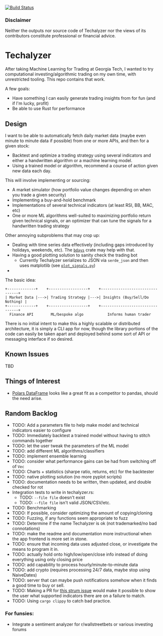 [![Build Status](https://travis-ci.com/dgunay/techalyzer.svg?token=p1Uesg1pZ93ks38dv7YH&branch=master)](https://travis-ci.com/dgunay/techalyzer)

### Disclaimer

Neither the outputs nor source code of Techalyzer nor the views of its contributors constitute
professional or financial advice.

# Techalyzer

After taking Machine Learning for Trading at Georgia Tech, I wanted to try
computational investing/algorithmic trading on my own time, with unrestricted 
tooling. This repo contains that work.

A few goals:

* Have something I can easily generate trading insights from for fun (and if I'm 
  lucky, profit)
* Be able to use Rust for performance

## Design

I want to be able to automatically fetch daily market data (maybe even minute to
minute data if possible) from one or more APIs, and then for a given stock:

* Backtest and optimize a trading strategy using several indicators and either a 
  handwritten algorithm or a machine learning model.
* Using a trained model or algorithm, recommend a course of action given new 
  data each day.

This will involve implementing or sourcing:

* A market simulator (how portfolio value changes depending on when you trade a
  given security)
* Implementing a buy-and-hold benchmark
* Implementations of several technical indicators (at least RSI, BB, MAC, etc)
* One or more ML algorithms well-suited to maximizing portfolio return given
  technical signals, or an optimizer that can tune the signals for a handwritten
  trading strategy

Other annoying subproblems that may crop up:
* Dealing with time series data effectively (including gaps introduced by holidays,
  weekends, etc). The [`bdays`][bdays] crate may help with that.
* Having a good plotting solution to sanity check the trading bot
  * Currently Techalyzer serializes to JSON via `serde_json` and then uses 
    matplotlib (see [`plot_signals.py`](scripts/plotting/plot_signals.py))
* 

[bdays]: https://docs.rs/bdays/0.1.1/bdays/index.html

The basic idea:

```
+-------------+    +------------------+    +--------------------------------+
| Market Data |--->| Trading Strategy |--->| Insights (Buy/Sell/Do Nothing) |
+-------------+    +------------------+    +--------------------------------+
  Finance API        ML/bespoke algo           Informs human trader 

```

There is no initial intent to make this a highly scalable or distributed 
architecture, it is simply a CLI app for now, though the library portions
of the code can easily be taken apart and deployed behind some sort of
API or messaging interface if so desired.

## Known Issues

TBD

[netcdf]: https://www.unidata.ucar.edu/software/netcdf/docs/winbin.html

## Things of Interest

* [Polars DataFrame](https://github.com/ritchie46/polars) looks like a great
  fit as a competitor to pandas, should the need arise.

## Random Backlog

* TODO: Add a parameters file to help make model and technical indicators
        easier to configure
* TODO: Immediately backtest a trained model without having to stitch commands together
* TODO: let the user tweak the parameters of the ML model
* TODO: add different ML algorithms/classifiers
* TODO: implement ensemble learning
* TODO: consider what performance gains can be had from switching off of `Vec`
* TODO: Charts + statistics (sharpe ratio, returns, etc) for the backtester
* TODO: native plotting solution (no more pyplot scripts)
* TODO: documentation needs to be written, then updated, and double checked for rot
* Integration tests to write in techalyzer.rs:
  * TODO: `--file file` doesn't exist
  * TODO: `--file file` isn't valid JSON/CSV/etc.
* TODO: Benchmarking
* TODO: If possible, consider optimizing the amount of copying/cloning
* TODO: Fuzzing, if any functions seem appropriate to fuzz
* TODO: Determine if the name Techalyzer is ok (not trademarked/no bad connotations)
* TODO: make the readme and documentation more instructional when the app 
  frontend is more set in stone.
* TODO: ensure that incoming data uses adjusted close, or investigate the means to program it in.
* TODO: actually hold onto high/low/open/close info instead of doing everything
  using only closing price
* TODO: add capability to process hourly/minute-to-minute data
* TODO: add crypto (requires processing 24/7 data, maybe stop using NaiveDates)
* TODO: server that can maybe push notifications somehow when it finds a good time to buy or sell.
* TODO: Making a PR for [this strum issue][strum_issue] would make it possible
        to show the user what supported indicators there are on a failure to match.
* TODO: Using `cargo clippy` to catch bad practice.

[strum_issue]: https://github.com/Peternator7/strum/issues/13

### For funsies:

* Integrate a sentiment analyzer for r/wallstreetbets or various investing forums
